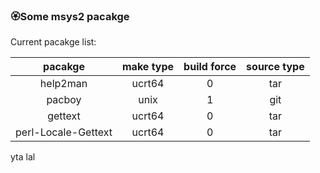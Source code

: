 ### :rosette:Some msys2 pacakge

Current pacakge list:

|pacakge|make type|build force|source type|
|:---:|:---:|:---:|:---:|
|help2man|ucrt64|0|tar|
|pacboy|unix|1|git|
|gettext|ucrt64|0|tar|
|perl-Locale-Gettext|ucrt64|0|tar|
yta
lal
